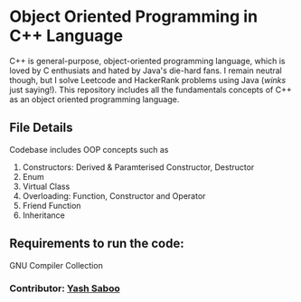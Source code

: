 # Object Oriented Programming in C++ Language
C++ is general-purpose, object-oriented programming language, which is loved by C enthusiats and hated by Java's die-hard fans. I remain neutral though, but I solve Leetcode and HackerRank problems using Java (*winks* just saying!). This repository includes all the fundamentals concepts of C++ as an object oriented programming language.

## File Details
Codebase includes OOP concepts such as
1. Constructors: Derived & Paramterised Constructor, Destructor
2. Enum
3. Virtual Class
4. Overloading: Function, Constructor and Operator
5. Friend Function
6. Inheritance
												
## Requirements to run the code: 
GNU Compiler Collection

### Contributor: [Yash Saboo](https://github.com/yashsaboo)
